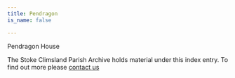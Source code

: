```yaml
---
title: Pendragon
is_name: false

---
```


Pendragon House


The Stoke Climsland Parish Archive holds material under this index entry. To find out more please [contact us](/contact/)

